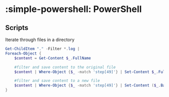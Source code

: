 # :simple-powershell: PowerShell

## Scripts

Iterate through files in a directory

```powershell
Get-ChildItem "." -Filter *.log | 
Foreach-Object {
    $content = Get-Content $_.FullName

    #filter and save content to the original file
    $content | Where-Object {$_ -match 'step[49]'} | Set-Content $_.FullName

    #filter and save content to a new file 
    $content | Where-Object {$_ -match 'step[49]'} | Set-Content ($_.BaseName + '_out.log')
}
```
